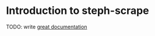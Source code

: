 # Introduction to steph-scrape

TODO: write [great documentation](http://jacobian.org/writing/great-documentation/what-to-write/)
